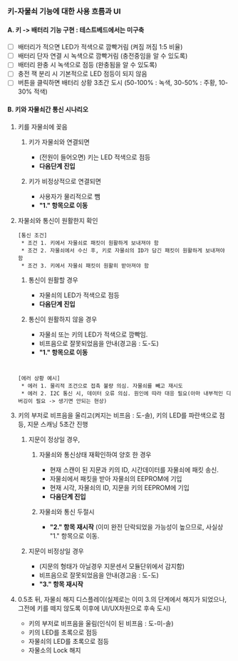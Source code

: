 ### 키-자물쇠 기능에 대한 사용 흐름과 UI
#### A. 키 -> 배터리 기능 구현 : 테스트베드에서는 미구축
- [ ] 배터리가 적으면 LED가 적색으로 깜빡거림 (켜짐 꺼짐 1:5 비율)
- [ ] 배터리 단자 연결 시 녹색으로 깜빡거림 (충전중임을 알 수 있도록)
- [ ] 배터리 완충 시 녹색으로 점등 (완충됨을 알 수 있도록)
- [ ] 충전 잭 분리 시 기본적으로 LED 점등이 되지 않음
- [ ] 버튼을 클릭하면 배터리 상황 3초간 도시 (50-100% : 녹색, 30-50% : 주황, 10-30% 적색)

#### B. 키와 자물쇠간 통신 시나리오
1. 키를 자물쇠에 꽂음
    1. 키가 자물쇠와 연결되면
        - (전원이 들어오면) 키는 LED 적색으로 점등
        - **다음단계 진입**   
           
    2. 키가 비정상적으로 연결되면
        - 사용자가 물리적으로 뺌 
        - **"1." 항목으로 이동**
               
2. 자물쇠와 통신이 원활한지 확인
    ```
    [통신 조건]
     * 조건 1. 키에서 자물쇠로 패킷이 원활하게 보내져야 함
     * 조건 2. 자물쇠에서 수신 후, 키로 자물쇠의 ID가 담긴 패킷이 원활하게 보내져야 함
     * 조건 3. 키에서 자물쇠 패킷이 원활히 받아져야 함   
    ```
    1. 통신이 원활할 경우
        - 자물쇠의 LED가 적색으로 점등
        - **다음단계 진입**   
          
    2. 통신이 원활하지 않을 경우
        - 자물쇠 또는 키의 LED가 적색으로 깜빡임.
        - 비프음으로 잘못되었음을 안내(경고음 : 도-도)
        - **"1." 항목으로 이동**   
       # 
    ```
    [에러 상황 예시]
     * 에러 1. 물리적 조건으로 접촉 불량 의심. 자물쇠를 빼고 재시도
     * 에러 2. I2C 통신 시, 데이터 오류 의심. 원인에 따라 대응 필요(아마 내부적인 디버깅이 필요 -> 생기면 안되는 현상) 
    ```
        
3. 키의 부저로 비프음을 울리고(켜지는 비프음 : 도-솔), 키의 LED를 파란색으로 점등, 지문 스캐닝 5초간 진행
    1. 지문이 정상일 경우,
        1. 자물쇠와 통신상태 재확인하여 양호 한 경우
            - 현재 스캔이 된 지문과 키의 ID, 시간데이터를 자물쇠에 패킷 송신. 
            - 자물쇠에서 패킷을 받아 자물쇠의 EEPROM에 기입
            - 현재 시각, 자물쇠의 ID, 지문을 키의 EEPROM에 기입
            - **다음단계 진입**
               
        3. 자물쇠와 통신 두절시
            - **"2." 항목 재시작** (이미 완전 단락되었을 가능성이 높으므로, 사실상 "1." 항목으로 이동.
               
    2. 지문이 비정상일 경우
        - (지문의 형태가 아닐경우 지문센서 모듈단위에서 감지함)
        - 비프음으로 잘못되었음을 안내(경고음 : 도-도)
        - **"3." 항목 재시작**

4. 0.5초 뒤, 자물쇠 해지 디스플레이(실제로는 이미 3.의 단계에서 해지가 되었으나, 그전에 키를 떼지 않도록 이후에 UI/UX차원으로 후속 도시)
    - 키의 부저로 비프음을 울림(인식이 된 비프음 : 도-미-솔)
    - 키의 LED를 초록으로 점등
    - 자물쇠의 LED를 초록으로 점등
    - 자물소의 Lock 해지
    
